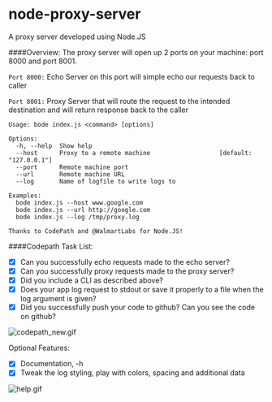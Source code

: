 # node-proxy-server
A proxy server developed using Node.JS

####Overview:
The proxy server will open up 2 ports on your machine: port 8000 and port 8001.

`Port 8000:` Echo Server on this port will simple echo our requests back to caller

`Port 8001:` Proxy Server that will route the request to the intended destination and will return response back to the caller

```
Usage: bode index.js <command> [options]

Options:
  -h, --help  Show help                                                         
  --host      Proxy to a remote machine                   [default: "127.0.0.1"]
  --port      Remote machine port                                               
  --url       Remote machine URL                                                
  --log       Name of logfile to write logs to                                  

Examples:
  bode index.js --host www.google.com                                           
  bode index.js --url http://google.com                                         
  bode index.js --log /tmp/proxy.log                                            

Thanks to CodePath and @WalmartLabs for Node.JS!
```

####Codepath Task List:
- [x] Can you successfully echo requests made to the echo server?
- [x] Can you successfully proxy requests made to the proxy server?
- [x] Did you include a CLI as described above?
- [x] Does your app log request to stdout or save it properly to a file when the log argument is given?
- [x] Did you successfully push your code to github? Can you see the code on github?

![codepath_new.gif](https://cloud.githubusercontent.com/assets/10262447/7308601/bfdc52e4-e9ca-11e4-99f2-863856531d07.gif)

Optional Features:
- [x] Documentation, -h
- [x] Tweak the log styling, play with colors, spacing and additional data

![help.gif](https://cloud.githubusercontent.com/assets/10262447/7308452/61d995ae-e9c9-11e4-9c1e-8dc951ce44ff.gif)
